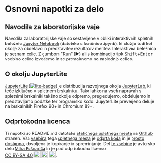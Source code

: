 # Osnovni napotki za delo

## Navodila za laboratorijske vaje

Navodila za laboratorijske vaje so sestavljene v obliki interaktivnih spletnih beležnic [Jupyter Notebook](https://docs.jupyter.org/en/latest/) (datoteke s končnico .ipynb), ki služijo tudi kot okolje za obdelavo in predstavitev rezultatov meritev. Interaktivna beležnica je seznam celic. Z gumbom "Run" (&#9658;) ali s kombinacijo tipk <kbd>Shift</kbd>+<kbd>Enter</kbd> vsebino celice izvedemo in se premaknemo na naslednjo celico.

## O okolju JupyterLite

[JupyterLite](https://jupyterlite.readthedocs.io/en/stable/) ([![lite-badge](https://jupyterlite.rtfd.io/en/latest/_static/badge.svg)](https://jupyterlite.github.io/demo)) je distribucija razvojnega okolja [JupyterLab](https://docs.jupyter.org/en/latest/), ki teče izključno v spletnem brskalniku. Tako lahko na vseh napravah s spletnimi brskalniki takšno okolje odpremo, pregledujemo, obdelujemo in predstavljamo podatke ter programsko kodo. JupyterLite preverjeno deluje na brskalnikih Firefox 90+ in Chromium 89+.

## Odprtokodna licenca

Ti napotki so README.md datoteka [statičnega spletnega mesta](https://mihaf.github.io/pktzu) na [GitHub](https://github.com/) straneh. Vsa [vsebina](https://github.com/mihaf/pktzu) tega [spletnega mesta](https://mihaf.github.io/pktz) je [odprta koda](https://en.wikipedia.org/wiki/Open_source) in je [prosto dostopna](https://github.com/mihaf/pktz), dovoljeno je kopiranje in spreminjanje. Del <a property="dct:title" rel="cc:attributionURL" href="https://github.com/mihaf/bm">te vsebine</a> je avtorsko delo <a rel="cc:attributionURL dct:creator" property="cc:attributionName" href="https://www.zf.uni-lj.si/si/predstavitev/zaposleni/miha-fosnaric">Miha Fošnariča</a> in je pod odprtokodno licenco <a href="https://creativecommons.org/licenses/by-sa/4.0/deed.sl" target="_blank" rel="license noopener noreferrer" style="display:inline-block;">CC BY-SA 4.0<img style="height:22px!important;margin-left:3px;vertical-align:text-bottom;" src="https://mirrors.creativecommons.org/presskit/icons/cc.svg?ref=chooser-v1"><img style="height:22px!important;margin-left:3px;vertical-align:text-bottom;" src="https://mirrors.creativecommons.org/presskit/icons/by.svg?ref=chooser-v1"><img style="height:22px!important;margin-left:3px;vertical-align:text-bottom;" src="https://mirrors.creativecommons.org/presskit/icons/sa.svg?ref=chooser-v1"></a>.
